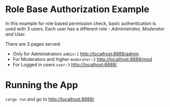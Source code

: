 # Role Base Authorization Example

In this example for role based permission check, basic authentication is used with 3 users.
Each user has a different role - *Administrator, Moderator and User*.

There are 3 pages served:
- Only for Administrators `admin:1` <http://localhost:8888/admin>
- For Moderators and higher `moderator:2` <http://localhost:8888/mod>
- For Logged in users `user:3` <http://localhost:8888/>

# Running the App
```cargo run``` and go to <http://localhost:8888/>
